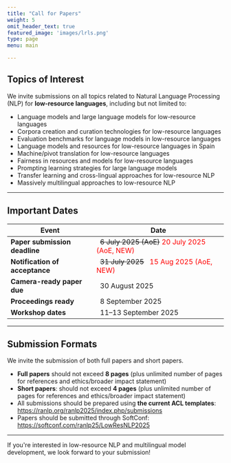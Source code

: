 ```yaml
---
title: "Call for Papers"
weight: 5
omit_header_text: true
featured_image: 'images/lrls.png'
type: page
menu: main

---
```


## Topics of Interest

We invite submissions on all topics related to Natural Language Processing (NLP) for **low-resource languages**, including but not limited to:

- Language models and large language models for low-resource languages
- Corpora creation and curation technologies for low-resource languages
- Evaluation benchmarks for language models in low-resource languages
- Language models and resources for low-resource languages in Spain
- Machine/pivot translation for low-resource languages
- Fairness in resources and models for low-resource languages
- Prompting learning strategies for large language models
- Transfer learning and cross-lingual approaches for low-resource NLP
- Massively multilingual approaches to low-resource NLP

---

## Important Dates

| Event                                  | Date                        |
| -------------------------------------- | --------------------------- |
| **Paper submission deadline**          | &nbsp;&nbsp;~~6 July 2025 (AoE)~~ <span style="color:red">20 July 2025 (AoE, NEW)</span>&nbsp;&nbsp; |
| **Notification of acceptance**         | &nbsp;&nbsp;~~31 July 2025~~&nbsp;&nbsp; <span style="color:red">15 Aug 2025 (AoE, NEW)</span>&nbsp;&nbsp; |
| **Camera-ready paper due**             | &nbsp;&nbsp;30 August 2025&nbsp;&nbsp;       |
| **Proceedings ready**                  | &nbsp;&nbsp;8 September 2025&nbsp;&nbsp;     |
| **Workshop dates**                     | &nbsp;&nbsp;11–13 September 2025&nbsp;&nbsp; |


---

## Submission Formats

We invite the submission of both full papers and short papers.

- **Full papers** should not exceed **8 pages** (plus unlimited number of pages for references and ethics/broader impact statement)
- **Short papers**: should not exceed **4 pages** (plus unlimited number of pages for references and ethics/broader impact statement)
- All submissions should be prepared using **the current ACL templates**: https://ranlp.org/ranlp2025/index.php/submissions
- Papers should be submitted through SoftConf: https://softconf.com/ranlp25/LowResNLP2025 


---

If you're interested in low-resource NLP and multilingual model development, we look forward to your submission!
